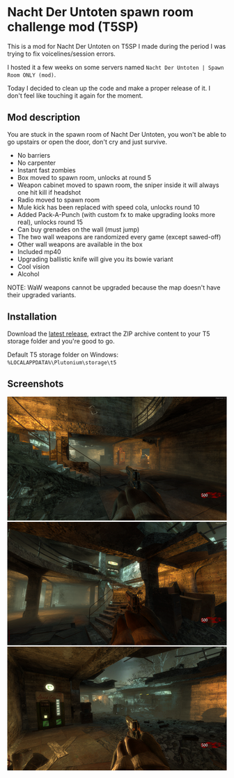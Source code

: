 # Nacht Der Untoten spawn room challenge mod (T5SP)

This is a mod for Nacht Der Untoten on T5SP I made during the period I was trying to fix voicelines/session errors.

I hosted it a few weeks on some servers named `Nacht Der Untoten | Spawn Room ONLY (mod)`.

Today I decided to clean up the code and make a proper release of it. I don't feel like touching it again for the moment.

## Mod description

You are stuck in the spawn room of Nacht Der Untoten, you won't be able to go upstairs or open the door, don't cry and just survive.
- No barriers
- No carpenter
- Instant fast zombies
- Box moved to spawn room, unlocks at round 5
- Weapon cabinet moved to spawn room, the sniper inside it will always one hit kill if headshot
- Radio moved to spawn room
- Mule kick has been replaced with speed cola, unlocks round 10
- Added Pack-A-Punch (with custom fx to make upgrading looks more real), unlocks round 15
- Can buy grenades on the wall (must jump)
- The two wall weapons are randomized every game (except sawed-off)
- Other wall weapons are available in the box
- Included mp40
- Upgrading ballistic knife will give you its bowie variant
- Cool vision
- Alcohol

NOTE: WaW weapons cannot be upgraded because the map doesn't have their upgraded variants.

## Installation

Download the [latest release](https://github.com/Nahelam/t5sp-nacht-srcm/releases/latest/), extract the ZIP archive content to your T5 storage folder and you're good to go.

Default T5 storage folder on Windows: `%LOCALAPPDATA%\Plutonium\storage\t5`


## Screenshots

![Screenshot 1](img1.png)
![Screenshot 2](img2.png)
![Screenshot 3](img3.png)
